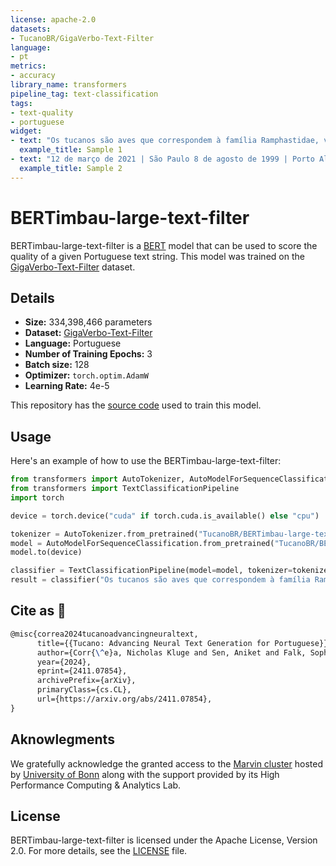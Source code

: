```yaml
---
license: apache-2.0
datasets:
- TucanoBR/GigaVerbo-Text-Filter
language:
- pt
metrics:
- accuracy
library_name: transformers
pipeline_tag: text-classification
tags:
- text-quality
- portuguese
widget:
- text: "Os tucanos são aves que correspondem à família Ramphastidae, vivem nas florestas tropicais da América Central e América do Sul. A família inclui cinco gêneros e mais de quarenta espécies diferentes. Possuem bicos notavelmente grandes e coloridos, que possuem a função de termorregulação para as muitas espécies que passam muito tempo na copa da floresta exposta ao sol tropical quente."
  example_title: Sample 1
- text: "12 de março de 2021 | São Paulo 8 de agosto de 1999 | Porto Alegre 25 de dezembro de 2022 | Rio de Janeiro 17 de julho de 1985 | Lisboa 4 de outubro de 2010 | Belo Horizonte 23 de setembro de 1978 | Paris 14 de fevereiro de 2003 | Nova Iorque 19 de junho de 1994 | Brasília 5 de novembro de 2009 | Curitiba 30 de abril de 2015 | Buenos Aires"
  example_title: Sample 2
---
```

# BERTimbau-large-text-filter

BERTimbau-large-text-filter is a [BERT](https://huggingface.co/neuralmind/bert-large-portuguese-cased) model that can be used to score the quality of a given Portuguese text string. This model was trained on the [GigaVerbo-Text-Filter](https://huggingface.co/datasets/TucanoBR/GigaVerbo-Text-Filter) dataset.

## Details

- **Size:** 334,398,466 parameters
- **Dataset:** [GigaVerbo-Text-Filter](https://huggingface.co/datasets/TucanoBR/GigaVerbo-Text-Filter)
- **Language:** Portuguese
- **Number of Training Epochs:** 3
- **Batch size:** 128
- **Optimizer:** `torch.optim.AdamW`
- **Learning Rate:** 4e-5

This repository has the [source code](https://github.com/Nkluge-correa/Tucano) used to train this model.

## Usage

Here's an example of how to use the BERTimbau-large-text-filter:

```python
from transformers import AutoTokenizer, AutoModelForSequenceClassification
from transformers import TextClassificationPipeline
import torch

device = torch.device("cuda" if torch.cuda.is_available() else "cpu")

tokenizer = AutoTokenizer.from_pretrained("TucanoBR/BERTimbau-large-text-filter")
model = AutoModelForSequenceClassification.from_pretrained("TucanoBR/BERTimbau-large-text-filter")
model.to(device)

classifier = TextClassificationPipeline(model=model, tokenizer=tokenizer, device=device)
result = classifier("Os tucanos são aves que correspondem à família Ramphastidae, vivem nas florestas tropicais da América Central e América do Sul. A família inclui cinco gêneros e mais de quarenta espécies diferentes. Possuem bicos notavelmente grandes e coloridos, que possuem a função de termorregulação para as muitas espécies que passam muito tempo na copa da floresta exposta ao sol tropical quente.")
```

## Cite as 🤗

```latex
@misc{correa2024tucanoadvancingneuraltext,
      title={{Tucano: Advancing Neural Text Generation for Portuguese}}, 
      author={Corr{\^e}a, Nicholas Kluge and Sen, Aniket and Falk, Sophia and Fatimah, Shiza},
      year={2024},
      eprint={2411.07854},
      archivePrefix={arXiv},
      primaryClass={cs.CL},
      url={https://arxiv.org/abs/2411.07854}, 
}
```

## Aknowlegments

We gratefully acknowledge the granted access to the [Marvin cluster](https://www.hpc.uni-bonn.de/en/systems/marvin) hosted by [University of Bonn](https://www.uni-bonn.de/en) along with the support provided by its High Performance Computing \& Analytics Lab.

## License

BERTimbau-large-text-filter is licensed under the Apache License, Version 2.0. For more details, see the [LICENSE](../../LICENSE) file.
